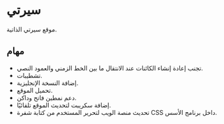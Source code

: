 # سيرتي

موقع سيرتي الذاتية.

## مهام

* تجنب إعادة إنشاء الكائنات عند الانتقال ما بين الخط الزمني والعمود النصي.
* تشطيبات.
* إضافة النسخة الإنجليزية.
* تحميل الموقع.
* دعم نمطين فاتح وداكن.
* إضافة سكريبت لتحديث الموقع تلقائيًا.
* تحديث منصة الويب لتحرير المستخدم من كتابة شفرة CSS داخل برنامج الأسس.

